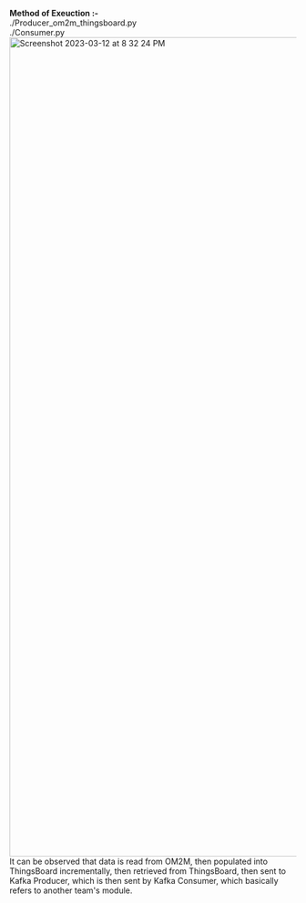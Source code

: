 **Method of Exeuction :-** 
<br>
./Producer_om2m_thingsboard.py
<br>
./Consumer.py
<br>
<img width="1440" alt="Screenshot 2023-03-12 at 8 32 24 PM" src="https://user-images.githubusercontent.com/104157969/224553209-d93147e0-6f4e-4d96-99d6-111b34c6926f.png">
<br>
It can be observed that data is read from OM2M, then populated into ThingsBoard incrementally, then retrieved from ThingsBoard, then sent to Kafka 
Producer, which is then sent by Kafka Consumer, which basically refers to another team's module. 
